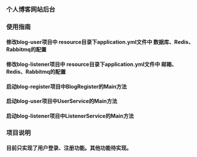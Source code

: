 ### 个人博客网站后台
### 使用指南
#### 修改blog-user项目中 resource目录下application.yml文件中 数据库、Redis、Rabbitmq的配置
#### 修改blog-listener项目中 resource目录下application.yml文件中 邮箱、Redis、Rabbitmq的配置
#### 启动blog-register项目中BlogRegister的Main方法
#### 启动blog-user项目中UserService的Main方法
#### 启动blog-listener项目中ListenerService的Main方法

### 项目说明
#### 目前只实现了用户登录、注册功能。其他功能待实现。
